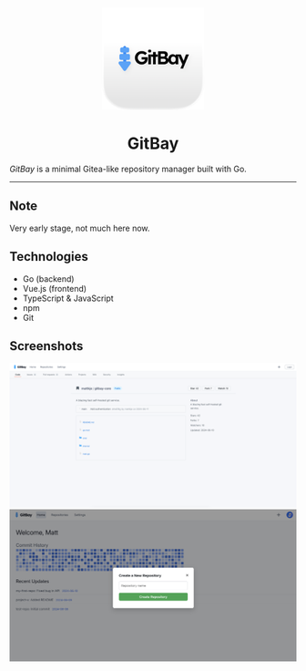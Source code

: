 <p align="center">
  <img src="assets/gitbay.png" alt="GitLocker Logo" width="180"/>
</p>

<h1 align="center">GitBay</h1>

*GitBay* is a minimal Gitea-like repository manager built with Go.

---


## Note
Very early stage, not much here now.

## Technologies

- Go (backend)
- Vue.js (frontend)
- TypeScript & JavaScript
- npm
- Git

## Screenshots

![Screenshot 1](assets/screenshots/ss3.png)
![Screenshot 1](assets/screenshots/ss2.png)